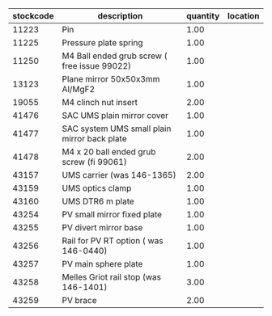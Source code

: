 |stockcode|description|quantity|location|
|---------|-----------|--------|--------|
|11223|Pin|1.00||
|11225|Pressure plate spring|1.00||
|11250|M4 Ball ended grub screw ( free issue 99022)|1.00||
|13123|Plane mirror 50x50x3mm  Al/MgF2|1.00||
|19055|M4 clinch nut insert|2.00||
|41476|SAC UMS plain mirror cover|1.00||
|41477|SAC system UMS small plain mirror back plate|1.00||
|41478|M4 x 20 ball ended grub screw (fi 99061)|2.00||
|43157|UMS carrier (was 146-1365)|2.00||
|43159|UMS optics clamp|1.00||
|43160|UMS DTR6 m plate|1.00||
|43254|PV small mirror fixed plate|1.00||
|43255|PV divert mirror base|1.00||
|43256|Rail for PV RT option ( was 146-0440)|1.00||
|43257|PV main sphere plate|1.00||
|43258|Melles Griot rail stop (was 146-1401)|3.00||
|43259|PV brace|2.00||
